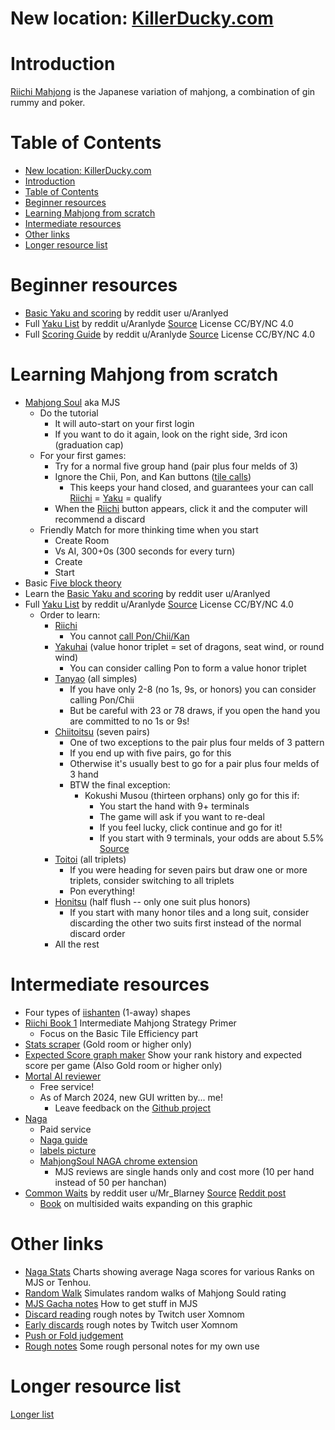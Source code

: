# New location: [KillerDucky.com](https://killerducky.com)

# Introduction

[Riichi Mahjong](https://riichi.wiki/Main_Page) is the Japanese variation of mahjong, a combination of gin rummy and poker.

# Table of Contents

-   [New location: KillerDucky.com](#new-location-killerduckycom)
-   [Introduction](#introduction)
-   [Table of Contents](#table-of-contents)
-   [Beginner resources](#beginner-resources)
-   [Learning Mahjong from scratch](#learning-mahjong-from-scratch)
-   [Intermediate resources](#intermediate-resources)
-   [Other links](#other-links)
-   [Longer resource list](#longer-resource-list)

# Beginner resources

-   [Basic Yaku and scoring](media/Riichi%20Mahjong%20simplified.pdf) by reddit user u/Aranlyed
-   Full [Yaku List](media/Riichi%20Mahjong%20Yaku%20List.png) by reddit u/Aranlyde [Source](https://www.reddit.com/r/Mahjong/comments/l5b221/riichi_mahjong_cheat_sheet_1_page_pdf_or_images/) License CC/BY/NC 4.0
-   Full [Scoring Guide](media/Riichi%20Mahjong%20Scoring%20Guide.png) by reddit u/Aranlyde [Source](https://www.reddit.com/r/Mahjong/comments/l5b221/riichi_mahjong_cheat_sheet_1_page_pdf_or_images/) License CC/BY/NC 4.0

# Learning Mahjong from scratch

-   [Mahjong Soul](https://mahjongsoul.yo-star.com) aka MJS
    -   Do the tutorial
        -   It will auto-start on your first login
        -   If you want to do it again, look on the right side, 3rd icon (graduation cap)
    -   For your first games:
        -   Try for a normal five group hand (pair plus four melds of 3)
        -   Ignore the Chii, Pon, and Kan buttons ([tile calls](https://riichi.wiki/Naki#Tile_calls))
            -   This keeps your hand closed, and guarantees your can call [Riichi](https://riichi.wiki/Riichi) = [Yaku](https://riichi.wiki/Yaku) = qualify
        -   When the [Riichi](https://riichi.wiki/Riichi) button appears, click it and the computer will recommend a discard
    -   Friendly Match for more thinking time when you start
        -   Create Room
        -   Vs AI, 300+0s (300 seconds for every turn)
        -   Create
        -   Start
-   Basic [Five block theory](https://mahjong.guide/2017/12/29/mahjong-fundamentals-2-starting-hands-five-block-theory/)
-   Learn the [Basic Yaku and scoring](media/Riichi%20Mahjong%20simplified.pdf) by reddit user u/Aranlyed
-   Full [Yaku List](media/Riichi%20Mahjong%20Yaku%20List.png) by reddit u/Aranlyde [Source](https://www.reddit.com/r/Mahjong/comments/l5b221/riichi_mahjong_cheat_sheet_1_page_pdf_or_images/) License CC/BY/NC 4.0
    -   Order to learn:
        -   [Riichi](https://riichi.wiki/Riichi)
            -   You cannot [call Pon/Chii/Kan](https://riichi.wiki/Naki#Tile_calls)
        -   [Yakuhai](https://riichi.wiki/Yakuhai) (value honor triplet = set of dragons, seat wind, or round wind)
            -   You can consider calling Pon to form a value honor triplet
        -   [Tanyao](https://riichi.wiki/Tanyao) (all simples)
            -   If you have only 2-8 (no 1s, 9s, or honors) you can consider calling Pon/Chii
            -   But be careful with 23 or 78 draws, if you open the hand you are committed to no 1s or 9s!
        -   [Chiitoitsu](https://riichi.wiki/Chiitoitsu) (seven pairs)
            -   One of two exceptions to the pair plus four melds of 3 pattern
            -   If you end up with five pairs, go for this
            -   Otherwise it's usually best to go for a pair plus four melds of 3 hand
            -   BTW the final exception:
                -   Kokushi Musou (thirteen orphans) only go for this if:
                    -   You start the hand with 9+ terminals
                    -   The game will ask if you want to re-deal
                    -   If you feel lucky, click continue and go for it!
                    -   If you start with 9 terminals, your odds are about 5.5% [Source](https://osamuko.com/i-told-you-not-to-go-for-kokushi/)
        -   [Toitoi](https://riichi.wiki/Toitoihou) (all triplets)
            -   If you were heading for seven pairs but draw one or more triplets, consider switching to all triplets
            -   Pon everything!
        -   [Honitsu](https://riichi.wiki/Honiisou) (half flush -- only one suit plus honors)
            -   If you start with many honor tiles and a long suit, consider discarding the other two suits first instead of the normal discard order
        -   All the rest

# Intermediate resources

-   Four types of [iishanten](https://www.youtube.com/watch?v=p6Fb5oQRjMM) (1-away) shapes
-   [Riichi Book 1](https://dainachiba.github.io/RiichiBooks/) Intermediate Mahjong Strategy Primer
    -   Focus on the Basic Tile Efficiency part
-   [Stats scraper](https://amae-koromo.sapk.ch) (Gold room or higher only)
-   [Expected Score graph maker](https://colab.research.google.com/drive/1o5faMfPrMLzsPIO-ZUj7rY_sJfRblqa4?usp=sharing) Show your rank history and expected score per game (Also Gold room or higher only)
-   [Mortal AI reviewer](https://mjai.ekyu.moe)
    -   Free service!
    -   As of March 2024, new GUI written by... me!
        -   Leave feedback on the [Github project](https://github.com/killerducky/killer_mortal_gui)
-   [Naga](https://naga.dmv.nico/naga_report/top/)
    -   Paid service
    -   [Naga guide](https://pathofhouou.blogspot.com/2021/08/training-tool-naga-replay-review.html)
    -   [labels picture](https://1.bp.blogspot.com/-Q667x0aUrCg/YR6q9Xq2UII/AAAAAAAAA50/ygF8x7LuN7QOE7QbCBcNND2NtqFoPhUCgCLcBGAsYHQ/s1018/naga.png)
    -   [MahjongSoul NAGA chrome extension](https://chrome.google.com/webstore/detail/mahjongsoul-review-suppor/kdmfnkdgpialmejpgflfllkjakolamcc)
        -   MJS reviews are single hands only and cost more (10 per hand instead of 50 per hanchan)
-   [Common Waits](media/Common_Waits.png) by reddit user u/Mr_Blarney [Source](https://drive.google.com/file/d/1K4NuE2UZgeqhSR-WsYWyQlRiEERh5VQo/view) [Reddit post](https://www.reddit.com/r/Mahjong/comments/100qw6y/mahjong_waits_infographic/)
    -   [Book](https://www.reddit.com/r/Mahjong/comments/175hsqz/reading_multisided_waits_free_guide_book/) on multisided waits expanding on this graphic

# Other links

-   [Naga Stats](naga_stats.md) Charts showing average Naga scores for various Ranks on MJS or Tenhou.
-   [Random Walk](random_walk.html) Simulates random walks of Mahjong Sould rating
-   [MJS Gacha notes](mjs_gacha_notes.md) How to get stuff in MJS
-   [Discard reading](https://rentry.co/8gmub) rough notes by Twitch user Xomnom
-   [Early discards](https://rentry.co/shha7) rough notes by Twitch user Xomnom
-   [Push or Fold judgement](https://youtu.be/XvCAmf4KCBk?t=377)
-   [Rough notes](rough_notes.md) Some rough personal notes for my own use

# Longer resource list

[Longer list](full_link_list.md)
